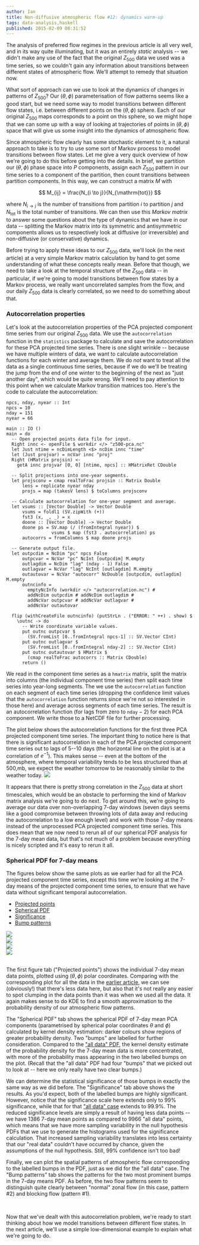 ```yaml
---
author: Ian
title: Non-diffusive atmospheric flow #12: dynamics warm-up
tags: data-analysis,haskell
published: 2015-02-09 08:31:52
---
```


The analysis of preferred flow regimes in the previous article is all
very well, and in its way quite illuminating, but it was an entirely
*static* analysis -- we didn't make any use of the fact that the
original $Z_{500}$ data we used was a time series, so we couldn't gain
any information about transitions between different states of
atmospheric flow.  We'll attempt to remedy that situation now.

What sort of approach can we use to look at the dynamics of changes in
patterns of $Z_{500}$?  Our $(\theta, \phi)$ parameterisation of flow
patterns seems like a good start, but we need some way to model
transitions between different flow states, i.e. between different
points on the $(\theta, \phi)$ sphere.  Each of our original $Z_{500}$
maps corresponds to a point on this sphere, so we might hope that we
can some up with a way of looking at trajectories of points in
$(\theta, \phi)$ space that will give us some insight into the
dynamics of atmospheric flow.

<!--MORE-->

Since atmospheric flow clearly has some stochastic element to it, a
natural approach to take is to try to use some sort of Markov process
to model transitions between flow states.  Let me give a very quick
overview of how we're going to do this before getting into the
details.  In brief, we partition our $(\theta, \phi)$ phase space into
$P$ components, assign each $Z_{500}$ pattern in our time series to a
component of the partition, then count transitions between partition
components.  In this way, we can construct a matrix $M$ with

$$ M_{ij} = \frac{N_{i \to j}}{N_{\mathrm{tot}}} $$

where $N_{i \to j}$ is the number of transitions from partition $i$ to
partition $j$ and $N_{\mathrm{tot}}$ is the total number of
transitions.  We can then use this *Markov matrix* to answer some
questions about the type of dynamics that we have in our data --
splitting the Markov matrix into its symmetric and antisymmetric
components allows us to respectively look at diffusive (or
irreversible) and non-diffusive (or conservative) dynamics.

Before trying to apply these ideas to our $Z_{500}$ data, we'll look
(in the next article) at a very simple Markov matrix calculation by
hand to get some understanding of what these concepts really mean.
Before that though, we need to take a look at the temporal structure
of the $Z_{500}$ data -- in particular, if we're going to model
transitions between flow states by a Markov process, we really want
uncorrelated samples from the flow, and our daily $Z_{500}$ data is
clearly correlated, so we need to do something about that.


### Autocorrelation properties

Let's look at the autocorrelation properties of the PCA projected
component time series from our original $Z_{500}$ data.  We use the
`autocorrelation` function in the `statistics` package to calculate
and save the autocorrelation for these PCA projected time series.
There is one slight wrinkle -- because we have multiple winters of
data, we want to calculate autocorrelation functions for each winter
and average them.  We do *not* want to treat all the data as a single
continuous time series, because if we do we'll be treating the jump
from the end of one winter to the beginning of the next as "just
another day", which would be quite wrong.  We'll need to pay attention
to this point when we calculate Markov transition matrices too.
Here's the code to calculate the autocorrelation:

~~~~ {.haskell}
npcs, nday, nyear :: Int
npcs = 10
nday = 151
nyear = 66

main :: IO ()
main = do
  -- Open projected points data file for input.
  Right innc <- openFile $ workdir </> "z500-pca.nc"
  let Just ntime = ncDimLength <$> ncDim innc "time"
  let (Just projvar) = ncVar innc "proj"
  Right (HMatrix projsin) <-
    getA innc projvar [0, 0] [ntime, npcs] :: HMatrixRet CDouble

  -- Split projections into one-year segments.
  let projsconv = cmap realToFrac projsin :: Matrix Double
      lens = replicate nyear nday
      projs = map (takesV lens) $ toColumns projsconv

  -- Calculate autocorrelation for one-year segment and average.
  let vsums :: [Vector Double] -> Vector Double
      vsums = foldl1 (SV.zipWith (+))
      fst3 (x, _, _) = x
      doone :: [Vector Double] -> Vector Double
      doone ps = SV.map (/ (fromIntegral nyear)) $
                 vsums $ map (fst3 . autocorrelation) ps
      autocorrs = fromColumns $ map doone projs

  -- Generate output file.
  let outpcdim = NcDim "pc" npcs False
      outpcvar = NcVar "pc" NcInt [outpcdim] M.empty
      outlagdim = NcDim "lag" (nday - 1) False
      outlagvar = NcVar "lag" NcInt [outlagdim] M.empty
      outautovar = NcVar "autocorr" NcDouble [outpcdim, outlagdim] M.empty
      outncinfo =
        emptyNcInfo (workdir </> "autocorrelation.nc") #
        addNcDim outpcdim # addNcDim outlagdim #
        addNcVar outpcvar # addNcVar outlagvar #
        addNcVar outautovar

  flip (withCreateFile outncinfo) (putStrLn . ("ERROR: " ++) . show) $
    \outnc -> do
      -- Write coordinate variable values.
      put outnc outpcvar $
        (SV.fromList [0..fromIntegral npcs-1] :: SV.Vector CInt)
      put outnc outlagvar $
        (SV.fromList [0..fromIntegral nday-2] :: SV.Vector CInt)
      put outnc outautovar $ HMatrix $
        (cmap realToFrac autocorrs :: Matrix CDouble)
      return ()
~~~~

We read in the component time series as a `hmatrix` matrix, split the
matrix into columns (the individual component time series) then split
each time series into year-long segments.  The we use the
`autocorrelation` function on each segment of each time series
(dropping the confidence limit values that the `autocorrelation`
function returns since we're not so interested in those here) and
average across segments of each time series.  The result is an
autocorrelation function (for lags from zero to $\mathtt{nday}-2$) for
each PCA component.  We write those to a NetCDF file for further
processing.

The plot below shows the autocorrelation functions for the first three
PCA projected component time series.  The important thing to notice
here is that there is significant autocorrelation in each of the PCA
projected component time series out to lags of 5--10 days (the
horizontal line on the plot is at a correlation of $e^{-1}$).  This
makes sense -- even at the bottom of the atmosphere, where temporal
variability tends to be less structured than at 500\,mb, we expect the
weather tomorrow to be reasonably similar to the weather today.
<img src="autocorr.svg">

It appears that there is pretty strong correlation in the $Z_{500}$
data at short timescales, which would be an obstacle to performing the
kind of Markov matrix analysis we're going to do next.  To get around
this, we're going to average our data over non-overlapping 7-day
windows (seven days seems like a good compromise between throwing lots
of data away and reducing the autocorrelation to a low enough level)
and work with those 7-day means instead of the unprocessed PCA
projected component time series.  This does mean that we now need to
rerun all of our spherical PDF analysis for the 7-day mean data, but
that's not much of a problem because everything is nicely scripted and
it's easy to rerun it all.


### Spherical PDF for 7-day means

The figures below show the same plots as we earlier had for all the
PCA projected component time series, except this time we're looking at
the 7-day means of the projected component time series, to ensure that
we have data without significant temporal autocorrelation.

<a name="figs"></a>
<ul class="nav nav-tabs" role="tablist">
<li class="active">
<a href="#fig1" role="tab" data-toggle="tab">
Projected points
</a>
</li>
<li>
<a href="#fig2" role="tab" data-toggle="tab">
Spherical PDF
</a>
</li>
<li>
<a href="#fig3" role="tab" data-toggle="tab">
Significance
</a>
</li>
<li>
<a href="#fig4" role="tab" data-toggle="tab">
Bump patterns
</a>
</li>
</ul>

<div class="tab-content">
<div class="tab-pane active" id="fig1">
<img src="proj-points.png">
</div>
<div class="tab-pane" id="fig2">
<img src="spherical-pdf.png">
</div>
<div class="tab-pane" id="fig3">
<img src="spherical-pdf-significance.png">
</div>
<div class="tab-pane" id="fig4">
<img src="pdf-bump-pattern-blog.png">
</div>
</div>

<br>

The first figure tab ("Projected points") shows the individual 7-day
mean data points, plotted using $(\theta, \phi)$ polar coordinates.
Comparing with the corresponding plot for all the data in the
[earlier article][blog8], we can see (obviously!) that there's less
data here, but also that it's not really any easier to spot clumping
in the data points than it was when we used all the data.  It again
makes sense to do KDE to find a smooth approximation to the
probability density of our atmospheric flow patterns.

The "Spherical PDF" tab shows the spherical PDF of 7-day mean PCA
components (parametrised by spherical polar coordinates $\theta$ and
$\phi$) calculated by kernel density estimation: darker colours show
regions of greater probability density.  Two "bumps" are labelled for
further consideration.  Compared to the ["all data" PDF][blog8], the
kernel density estimate of the probability density for the 7-day mean
data is more concentrated, with more of the probability mass appearing
in the two labelled bumps on the plot.  (Recall that the "all data"
PDF had four "bumps" that we picked out to look at -- here we only
really have two clear bumps.)

We can determine the statistical significance of those bumps in
exactly the same way as we did before.  The "Significance" tab above
shows the results.  As you'd expect, both of the labelled bumps are
highly significant.  However, notice that the significance scale here
extends only to 99\% significance, while that for that
["all data" case][blog10] extends to 99.9%.  The reduced significance
levels are simply a result of having less data points -- we have 1386
7-day mean points as compared to 9966 "all data" points, which means
that we have more sampling variability in the null hypothesis PDFs
that we use to generate the histograms used for the significance
calculation.  That increased sampling variability translates into less
certainty that our "real data" couldn't have occurred by chance, given
the assumptions of the null hypothesis.  Still, 99% confidence isn't
too bad!

Finally, we can plot the spatial patterns of atmospheric flow
corresponding to the labelled bumps in the PDF, just as we did for the
"all data" case.  The "Bump patterns" tab shows the patterns for the
two most prominent bumps in the 7-day means PDF.  As before, the two
flow patterns seem to distinguish quite clearly between "normal" zonal
flow (in this case, pattern #2) and blocking flow (pattern #1).

<br>

Now that we've dealt with this autocorrelation problem, we're ready to
start thinking about how we model transitions between different flow
states.  In the next article, we'll use a simple low-dimensional
example to explain what we're going to do.


[blog8]: /blog/posts/2015/01/27/data-analysis-ao1-8/index.html
[blog10]: /blog/posts/2015/02/02/data-analysis-ao1-10/index.html
